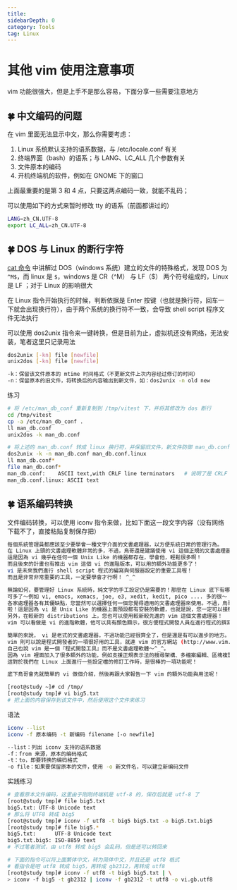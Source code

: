 ```yaml
---
title: 
sidebarDepth: 0 
category: Tools 
tag: Linux
---
```

# 其他 vim 使用注意事项

vim 功能很强大，但是上手不是那么容易，下面分享一些需要注意地方

## 🍀 中文编码的问题

在 vim 里面无法显示中文，那么你需要考虑：

1. Linux 系统默认支持的语系数据，与 /etc/locale.conf 有关
2. 终端界面（bash）的语系；与 LANG、LC_ALL 几个参数有关
3. 文件原本的编码
4. 开机终端机的软件，例如在 GNOME 下的窗口

上面最重要的是第 3 和 4 点，只要这两点编码一致，就能不乱码；

可以使用如下的方式来暂时修改 tty 的语系（前面都讲过的）

```bash
LANG=zh_CN.UTF-8
export LC_ALL=zh_CN.UTF-8
```

## 🍀 DOS 与 Linux 的断行字符
[cat 命令](../06/03.md) 中讲解过 DOS（windows 系统）建立的文件的特殊格式，发现 DOS 为 `^M$`，而 linux 是 `$`，windows 是 CR（^M） 与 LF（$） 两个符号组成的，Linux 是 LF ；对于 Linux 的影响很大

在 Linux 指令开始执行的时候，判断依据是 Enter 按键（也就是换行符，回车一下就会出现换行符），由于两个系统的换行符不一致，会导致 shell script 程序文件无法执行

可以使用 dos2unix 指令来一键转换，但是目前为止，虚拟机还没有网络，无法安装，笔者这里只记录用法

```bash
dos2unix [-kn] file [newfile]
unix2dos [-kn] file [newfile]

-k：保留该文件原本的 mtime 时间格式（不更新文件上次内容经过修订的时间）
-n：保留原本的旧文件，将转换后的内容输出到新文件，如：dos2unix -n old new
```

练习

```bash
# 将 /etc/man_db_conf 重新复制到 /tmp/vitest 下，并将其修改为 dos 断行
cd /tmp/vitest
cp -a /etc/man_db_conf .
ll man_db.conf
unix2dos -k man_db.conf

# 将上述的 man_db.conf 转成 linux 换行符，并保留旧文件，新文件防御 man_db.conf.linux
dos2unix -k -n man_db.conf man_db.conf.linux
ll man_db.conf*
file man_db.conf*
man_db.conf:	ASCII text,with CRLF line terminators   # 说明了是 CRLF 换行
man_db.conf.linux: ASCII text
```

## 🍀 语系编码转换

文件编码转换，可以使用 iconv 指令来做，比如下面这一段文字内容（没有网络下载不了，直接粘贴复制保存把）

```bash
每個系統管理員都應該至少要學會一種文字介面的文書處理器，以方便系統日常的管理行為。
在 Linux 上頭的文書處理軟體非常的多，不過，鳥哥還是建議使用 vi 這個正規的文書處理器。
這是因為 vi 幾乎在任何一個 Unix Like 的機器都存在，學會他，輕鬆很多啊！
而且後來的計畫也有推出 vim 這個 vi 的進階版本，可以用的額外功能更多了！
vi 是未來我們進行 shell script 程式的編寫與伺服器設定的重要工具喔！
而且是非常非常重要的工具，一定要學會才行啊！ ^_^

無論如何，要管理好 Linux 系統時，純文字的手工設定仍是需要的！那麼在 Linux 底下有哪些文書編輯器呢？
可多了～例如 vi, emacs, xemacs, joe, e3, xedit, kedit, pico .... 多的很～
各家處理器各有其優缺點，您當然可以選擇任何一個您覺得適用的文書處理器來使用。不過，鳥哥還是比較建議使用 vi 
啦！這是因為 vi 是 Unix Like 的機器上面預設都有安裝的軟體，也就是說，您一定可以接觸到這個軟體就是了。
另外，在較新的 distributions 上，您也可以使用較新較先進的 vim 這個文書處理器！
vim 可以看做是 vi 的進階軟體，他可以具有顏色顯示，很方便程式開發人員在進行程式的撰寫呢！

簡單的來說， vi 是老式的文書處理器，不過功能已經很齊全了，但是還是有可以進步的地方。
vim 則可以說是程式開發者的一項很好用的工具，就連 vim 的官方網站 (http://www.vim.org) 
自己也說 vim 是一個『程式開發工具』而不是文書處理軟體～^_^。
因為 vim 裡面加入了很多額外的功能，例如支援正規表示法的搜尋架構、多檔案編輯、區塊複製等等。
這對於我們在 Linux 上面進行一些設定檔的修訂工作時，是很棒的一項功能呢！

底下鳥哥會先就簡單的 vi 做個介紹，然後再跟大家報告一下 vim 的額外功能與用法呢！
```

```bash
[root@study ~]# cd /tmp/
[root@study tmp]# vi big5.txt
# 把上面的内容保存到该文件中，然后使用这个文件来练习
```

语法

```bash
iconv --list
iconv -f 原本编码 -t 新编码 filename [-o newfile]

--list：列出 iconv 支持的语系数据
-f：from 来源，原本的编码格式
-t：to，即要转换的编码格式
-o file：如果要保留原本的文件，使用 -o 新文件名，可以建立新编码文件
```

实践练习

```bash
# 查看原本文件编码，这里由于刚刚终端机是 utf-8 的，保存后就是 utf-8 了
[root@study tmp]# file big5.txt 
big5.txt: UTF-8 Unicode text
# 那么将 UTF8 转成 big5
[root@study tmp]# iconv -f utf8 -t big5 big5.txt -o big5.txt.big5
[root@study tmp]# file big5.*
big5.txt:      UTF-8 Unicode text
big5.txt.big5: ISO-8859 text
# 不过笔者测试，由 utf8 转成 big5 会乱码，但是还可以转回来

# 下面的指令可以将上面繁体中文，转为简体中文，并且还是 utf8 格式
# 看指令是吧 utf8 转成 big5，再转成 gb2312，再转成 utf8
[root@study tmp]# iconv -f utf8 -t big5 big5.txt | \
> iconv -f big5 -t gb2312 | iconv -f gb2312 -t utf8 -o vi.gb.utf8

```

